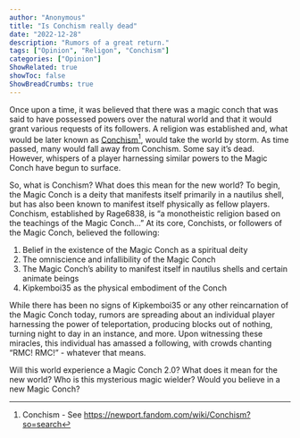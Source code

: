 ```yaml
---
author: "Anonymous"
title: "Is Conchism really dead"
date: "2022-12-28"
description: "Rumors of a great return."
tags: ["Opinion", "Religon", "Conchism"]
categories: ["Opinion"]
ShowRelated: true
showToc: false
ShowBreadCrumbs: true
---
```


Once upon a time, it was believed that there was a magic conch that was said to have possessed powers over the natural world and that it would grant various requests of its followers. A religion was established and, what would be later known as [Conchism](https://newport.fandom.com/wiki/Conchism?so=search)[^1], would take the world by storm. As time passed, many would fall away from Conchism. Some say it’s dead. However, whispers of a player harnessing similar powers to the Magic Conch have begun to surface. 

So, what is Conchism? What does this mean for the new world? To begin, the Magic Conch is a deity that manifests itself primarily in a nautilus shell, but has also been known to manifest itself physically as fellow players. Conchism, established by Rage6838, is “a monotheistic religion based on the teachings of the Magic Conch…” At its core, Conchists, or followers of the Magic Conch, believed the following: 
1. Belief in the existence of the Magic Conch as a spiritual deity
2. The omniscience and infallibility of the Magic Conch
3. The Magic Conch’s ability to manifest itself in nautilus shells and certain animate beings
4. Kipkemboi35 as the physical embodiment of the Conch

While there has been no signs of Kipkemboi35 or any other reincarnation of the Magic Conch today, rumors are spreading about an individual player harnessing the power of teleportation, producing blocks out of nothing, turning night to day in an instance, and more. Upon witnessing these miracles, this individual has amassed a following, with crowds chanting “RMC! RMC!” - whatever that means. 

Will this world experience a Magic Conch 2.0? What does it mean for the new world? Who is this mysterious magic wielder? Would you believe in a new Magic Conch? 

[^1]: Conchism - See https://newport.fandom.com/wiki/Conchism?so=search
